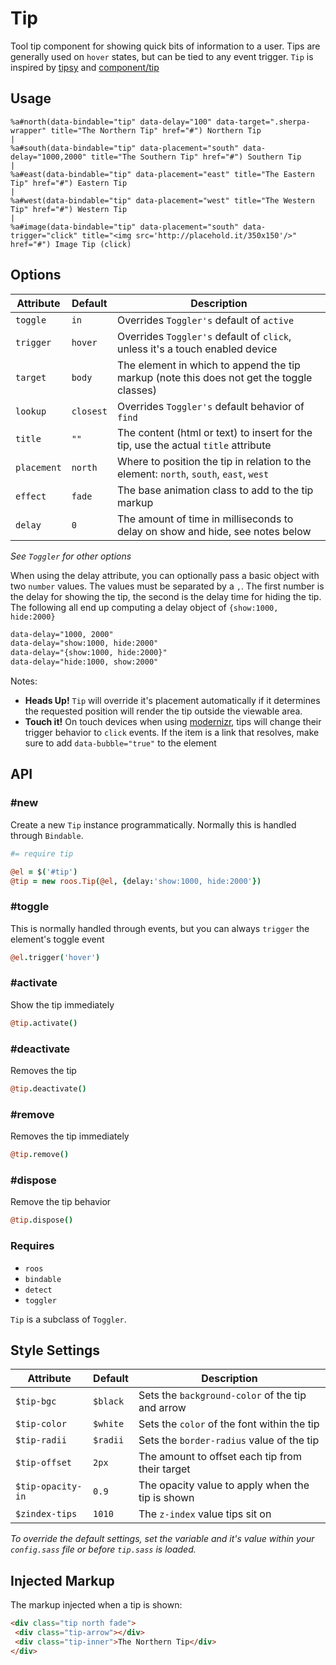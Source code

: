 
# Tip
Tool tip component for showing quick bits of information to a user. Tips
are generally used on `hover` states, but can be tied to any event
trigger. `Tip` is inspired by
[tipsy](https://github.com/jaz303/tipsy) and [component/tip](https://github.com/component/tip)


## Usage

```haml
%a#north(data-bindable="tip" data-delay="100" data-target=".sherpa-wrapper" title="The Northern Tip" href="#") Northern Tip
|
%a#south(data-bindable="tip" data-placement="south" data-delay="1000,2000" title="The Southern Tip" href="#") Southern Tip
|
%a#east(data-bindable="tip" data-placement="east" title="The Eastern Tip" href="#") Eastern Tip
|
%a#west(data-bindable="tip" data-placement="west" title="The Western Tip" href="#") Western Tip
|
%a#image(data-bindable="tip" data-placement="south" data-trigger="click" title="<img src='http://placehold.it/350x150'/>" href="#") Image Tip (click)
```


## Options

Attribute   | Default    | Description
----------- | ---------- | -------------------------------------------
`toggle`    | `in`       | Overrides `Toggler's` default of `active`
`trigger`   | `hover`    | Overrides `Toggler's` default of `click`, unless it's a touch enabled device
`target`    | `body`     | The element in which to append the tip markup (note this does not get the toggle classes)
`lookup`    | `closest`  | Overrides `Toggler's` default behavior of `find`
`title`     | `""`       | The content (html or text) to insert for the tip, use the actual `title` attribute
`placement` | `north`    | Where to position the tip in relation to the element: `north`, `south`, `east`, `west`
`effect`    | `fade`     | The base animation class to add to the tip markup
`delay`     | `0`        | The amount of time in milliseconds to delay on show and hide, see notes below

_See `Toggler` for other options_  

When using the delay attribute, you can optionally pass a basic object
with two `number` values. The values must be separated by a `,`. The
first number is the delay for showing the tip, the second is the delay
time for hiding the tip. The following all end up computing a delay
object of `{show:1000, hide:2000}`

```html
data-delay="1000, 2000"
data-delay="show:1000, hide:2000"
data-delay="{show:1000, hide:2000}"
data-delay="hide:1000, show:2000"
```

Notes:  

- **Heads Up!** `Tip` will override it's placement automatically if it
  determines the requested position will render the tip outside the
  viewable area.
- **Touch it!** On touch devices when using [modernizr](http://www.modernizr.com/), tips will change
  their trigger behavior to `click` events. If the item is a link that
  resolves, make sure to add `data-bubble="true"` to the element


## API

### #new
Create a new `Tip` instance programmatically. Normally this is
handled through `Bindable`. 

```coffee
#= require tip

@el = $('#tip')
@tip = new roos.Tip(@el, {delay:'show:1000, hide:2000'})
```
### #toggle
This is normally handled through events, but you can always `trigger` the
element's toggle event

```coffee
@el.trigger('hover')
```

### #activate
Show the tip immediately

```coffee
@tip.activate()
```

### #deactivate
Removes the tip

```coffee
@tip.deactivate()
```
### #remove
Removes the tip immediately

```coffee
@tip.remove()
```

### #dispose
Remove the tip behavior

```coffee
@tip.dispose()
```

### Requires
- `roos`
- `bindable`
- `detect`
- `toggler`

`Tip` is a subclass of `Toggler`.

## Style Settings

Attribute         | Default    | Description
----------------- | ---------- | -------------------------------------------
`$tip-bgc`        | `$black`   | Sets the `background-color` of the tip and arrow
`$tip-color`      | `$white`   | Sets the `color` of the font within the tip
`$tip-radii`      | `$radii`   | Sets the `border-radius` value of the tip
`$tip-offset`     | `2px`      | The amount to offset each tip from their target
`$tip-opacity-in` | `0.9`      | The opacity value to apply when the tip is shown
`$zindex-tips`    | `1010`     | The `z-index` value tips sit on

_To override the default settings, set the variable and it's value
within your `config.sass` file or before `tip.sass` is loaded._


## Injected Markup
The markup injected when a tip is shown:

```html
<div class="tip north fade">
 <div class="tip-arrow"></div>
 <div class="tip-inner">The Northern Tip</div>
</div>
```

